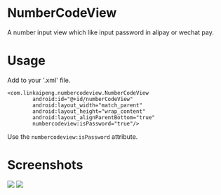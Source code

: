 # NumberCodeView
A number input view which like input password in alipay or wechat pay.

# Usage

Add to your '.xml' file.

```
<com.linkaipeng.numbercodeview.NumberCodeView
        android:id="@+id/numberCodeView"
        android:layout_width="match_parent"
        android:layout_height="wrap_content"
        android:layout_alignParentBottom="true"
        numbercodeview:isPassword="true"/>
```

Use the `numbercodeview:isPassword` attribute.

# Screenshots

![](https://github.com/linkaipeng/NumberCodeView/raw/master/screenshots/screenshot_number.png)
![](https://github.com/linkaipeng/NumberCodeView/raw/master/screenshots/screenshot_password.png)
